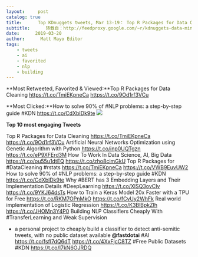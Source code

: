 ```yaml
---
layout:     post
catalog: true
title:      Top KDnuggets tweets, Mar 13-19： Top R Packages for Data Cleaning; How to solve 90% of #NLP problems
subtitle:      转载自：http://feedproxy.google.com/~r/kdnuggets-data-mining-analytics/~3/Go3tayrno3Y/top-tweets-mar13-19.html
date:      2019-03-20
author:      Matt Mayo Editor
tags:
    - tweets
    - ai
    - favorited
    - nlp
    - building
---
```


**Most Retweeted, Favorited & Viewed:**Top R Packages for Data Cleaning https://t.co/TmiEKpneCa https://t.co/9Od1rf3VCu


**Most Clicked:**How to solve 90% of #NLP problems: a step-by-step guide #KDN https://t.co/CdXbIDk9te
![](http://feedproxy.google.com/images/cartoon-machine-learning-class.jpg)

**Top 10 most engaging Tweets**

 Top R Packages for Data Cleaning https://t.co/TmiEKpneCa https://t.co/9Od1rf3VCu
 Artificial Neural Networks Optimization using Genetic Algorithm with Python https://t.co/inp0UQTgzn https://t.co/eP9XFErd3M
 How To Work In Data Science, AI, Big Data https://t.co/ou55u1dtEQ https://t.co/zho8cimGkU
 Top R Packages for #DataCleaning #rstats 
 https://t.co/TmiEKpneCa https://t.co/VWB9EuvUW2
 How to solve 90% of #NLP problems: a step-by-step guide #KDN https://t.co/CdXbIDk9te
 Why #BERT has 3 Embedding Layers and Their Implementation Details 
#DeepLearning 
https://t.co/XlSQ3ovCIv https://t.co/9YKJ64dsTs
 How to Train a Keras Model 20x Faster with a TPU for Free https://t.co/RKM7OPnMkO https://t.co/fCvUy2WhFk
 Real world implementation of Logistic Regression https://t.co/K3BlBpkZlh https://t.co/JHOMn3Y4P0
 Building NLP Classifiers Cheaply With #TransferLearning and Weak Supervision
- a personal project to cheaply build a classifier to detect anti-semitic tweets, with no public dataset available **@fastdotai** #AI
 https://t.co/fsfI7dQ6dT https://t.co/4XxFjcC8TZ
 #Free Public Datasets #KDN https://t.co/I7kN6OJRDQ
 






